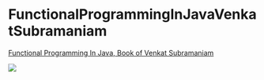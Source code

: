 # FunctionalProgrammingInJavaVenkatSubramaniam


[Functional Programming In Java, Book of Venkat Subramaniam](https://www.amazon.com/Functional-Programming-Java-Harnessing-Expressions/dp/1937785467)

<img src="https://images-na.ssl-images-amazon.com/images/I/41Hn+pBip8L._SX415_BO1,204,203,200_.jpg">
